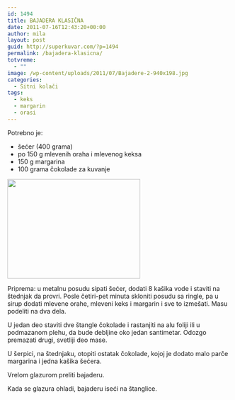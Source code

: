 ```yaml
---
id: 1494
title: BAJADERA KLASIČNA
date: 2011-07-16T12:43:20+00:00
author: mila
layout: post
guid: http://superkuvar.com/?p=1494
permalink: /bajadera-klasicna/
totvreme:
  - ""
image: /wp-content/uploads/2011/07/Bajadere-2-940x198.jpg
categories:
  - Sitni kolači
tags:
  - keks
  - margarin
  - orasi
---
```

Potrebno je:

  * šećer (400 grama)
  * po 150 g mlevenih oraha i mlevenog keksa
  * 150 g margarina
  * 100 grama čokolade za kuvanje

<img class="alignnone size-medium wp-image-2318" title="Bajadere 2" src="//superkuvar.com/wp-content/uploads/2011/07/Bajadere-2-300x225.jpg" alt="" width="300" height="225" /> 

Priprema: u metalnu posudu sipati šećer, dodati 8 kašika vode i staviti na štednjak da provri. Posle četiri-pet minuta skloniti posudu sa ringle, pa u sirup dodati mlevene orahe, mleveni keks i margarin i sve to izmešati. Masu podeliti na dva dela.

U jedan deo staviti dve štangle čokolade i rastanjiti na alu foliji ili u podmazanom plehu, da bude debljine oko jedan santimetar. Odozgo premazati drugi, svetliji deo mase.

U šerpici, na štednjaku, otopiti ostatak čokolade, kojoj je dodato malo parče margarina i jedna kašika šećera.

Vrelom glazurom preliti bajaderu.

Kada se glazura ohladi, bajaderu iseći na štanglice.